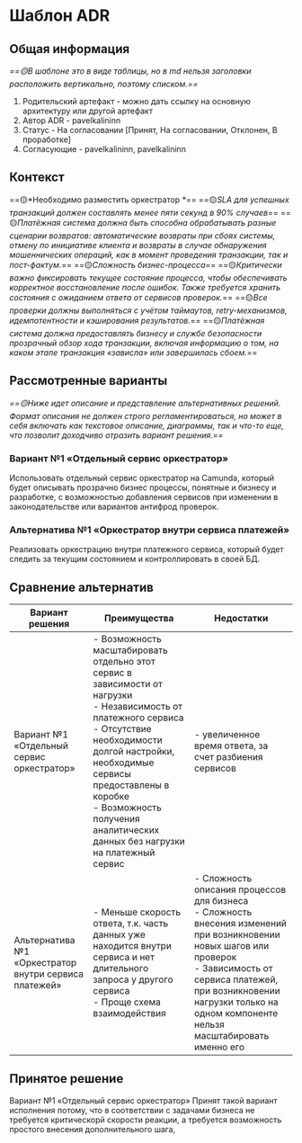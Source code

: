 # Шаблон ADR 
## Общая информация 

*==🟡В шаблоне это в виде таблицы, но в md нельзя заголовки расположить вертикально, поэтому списком.==*

1. Родительский артефакт - можно дать ссылку на основную архитектуру или другой артефакт
2. Автор ADR - pavelkalininn
3. Статус - На согласовании [Принят, На согласовании, Отклонен, В проработке]
4. Согласующие - pavelkalininn, pavelkalininn

## Контекст
==🟡*Необходимо разместить оркестратор  *== 
==🟡*SLA для успешных транзакций должен составлять менее пяти секунд в 90% случаев*== 
==🟡*Платёжная система должна быть способна обрабатывать разные сценарии возвратов: автоматические возвраты при сбоях системы, отмену по инициативе клиента и возвраты в случае обнаружения мошеннических операций, как в момент проведения транзакции, так и пост-фактум.*== 
==🟡*Сложность бизнес-процесса*==
==🟡*Критически важно фиксировать текущее состояние процесса, чтобы обеспечивать корректное восстановление после ошибок. Также требуется хранить состояния с ожиданием ответа от сервисов проверок.*==
==🟡*Все проверки должны выполняться с учётом таймаутов, retry-механизмов, идемпотентности и кэширования результатов.*==
==🟡*Платёжная система должна предоставлять бизнесу и службе безопасности прозрачный обзор хода транзакции, включая информацию о том, на каком этапе транзакция «зависла» или завершилась сбоем.*== 

## Рассмотренные варианты
*==🟡Ниже идет описание и представление альтернативных решений. Формат описания не должен строго регламентироваться, но может в себя включать как текстовое описание, диаграммы, так и что-то еще, что позволит доходчиво отразить вариант решения.==*

### Вариант №1 «Отдельный сервис оркестратор»
Использовать отдельный сервис оркестратор на Camunda, который будет описывать прозрачно бизнес процессы,
понятные и бизнесу и разработке, с возможностью добавления сервисов при изменении в законодательстве или вариантов антифрод проверок.

### Альтернатива №1 «Оркестратор внутри сервиса платежей»
Реализовать оркестрацию внутри платежного сервиса, который будет следить за текущим состоянием и контроллировать в своей БД. 

## Сравнение альтернатив
| Вариант решения           | Преимущества                                                 | Недостатки                                                |
|---------------------------|--------------------------------------------------------------|-----------------------------------------------------------|
| Вариант №1 «Отдельный сервис оркестратор» | - Возможность масштабировать отдельно этот сервис в зависимости от нагрузки<br>- Независимость от платежного сервиса<br>- Отсутствие необходимости долгой настройки, необходимые сервисы предоставлены в коробке<br>- Возможность получения аналитических данных без нагрузки на платежный сервис | - увеличенное время ответа, за счет разбиения сервисов<br> |
| Альтернатива №1 «Оркестратор внутри сервиса платежей» | - Меньше скорость ответа, т.к. часть данных уже находится внутри сервиса и нет длительного запроса у другого сервиса<br>- Проще схема взаимодействия | - Сложность описания процессов для бизнеса<br>- Сложность внесения изменений при возникновении новых шагов или проверок<br>- Зависимость от сервиса платежей, при возникновении нагрузки только на одном компоненте нельзя масштабировать именно его |

## Принятое решение
Вариант №1 «Отдельный сервис оркестратор»
Принят такой вариант исполнения потому, что в соответствии с задачами бизнеса не требуется критическорй скорости реакции, а требуется возможность простого внесения дополнительного шага, 
